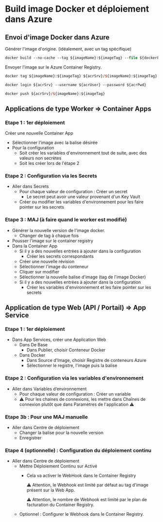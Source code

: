 # Build image Docker et déploiement dans Azure

## Envoi d'image Docker dans Azure

Générer l'image d'origine. (idéalement, avec un tag spécifique)

```ps
docker build --no-cache --tag ${imageName}:${imageTag} --file ${dockerFile} .
```

Envoyer l'image sur le Azure Container Registry.

```ps
docker tag ${imageName}:${imageTag} ${acrSrv}/${imageName}:${imageTag}

docker login ${acrSrv} --username ${acrUser} --password ${acrPwd}

docker push ${acrSrv}/${imageName}:${imageTag}
```

## Applications de type Worker => Container Apps

### Etape 1 : 1er déploiement

Créer une nouvelle Container App
- Sélectionner l'image avec la balise désirée
- Pour la configuration
  - Soit créer les variables d'environnement tout de suite, avec des valeurs non secrètes
  - Soit les créer lors de l'étape 2

### Etape 2 : Configuration via les Secrets
- Aller dans Secrets
  - Pour chaque valeur de configuration : Créer un secret
    - Le secret peut avoir une valeur provenant d'un Key Vault
  - Créer ou modifier les variables d'environnement pour les faire pointer sur les secrets

### Etape 3 : MAJ (à faire quand le worker est modifié)
- Générer la nouvelle version de l'image docker.
  - Changer de tag à chaque fois
- Pousser l'image sur le container registry
- Dans la Container App
  - Si il y a des nouvelles entrées à ajouter dans la configuration
    - Créer les secrets correspondants
  - Créer une nouvelle révision
  - Sélectionner l'image du conteneur
  - Cliquer sur modifier
  - Sélectionner la nouvelle balise d'image (tag de l'image Docker)
  - Si il y a des nouvelles entrées à ajouter dans la configuration
    - Créer les variables d'environnement et les faire pointer sur les secrets

## Application de type Web (API / Portail) => App Service

### Etape 1 : 1er déploiement

- Dans App Services, créer une Application Web
  - Dans De Base
    - Dans Publier, choisir Conteneur Docker
  - Dans Docker
    - Dans Source d'Image, choisir Registre de conteneurs Azure
    - Sélectionner le registre, l'image puis la balise

### Etape 2 : Configuration via les variables d'environnement

- Aller dans Variables d’environnement
  - Pour chaque valeur de configuration : Créer un variable
  - ⚠️ Pour les chaines de connexions, les mettre dans Chaînes de connexion plutôt que dans Paramètres de l'application ⚠️

### Etape 3b : Pour une MAJ manuelle

- Aller dans Centre de déploiement
  - Changer la balise pour la nouvelle version
  - Enregistrer

### Etape 4 (optionnelle) : Configuration du déploiement continu

- Aller dans Centre de déploiement
  - Mettre Déploiement Continu sur Activé
    - Cela va activer le WebHook dans le Container Registry

      ⚠️ Attention, le Webhook est limité par défaut au tag d'image présent sur la Web App.

      ⚠️ Attention, le nombre de Webhook est limité par le plan de facturation du Container Registry.
  - Optionnel : Configurer le Webhook dans le Container Registry.
